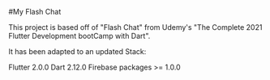#My Flash Chat

This project is based off of "Flash Chat" from Udemy's "The Complete 2021 Flutter Development bootCamp with Dart".

It has been adapted to an updated Stack:

Flutter 2.0.0
Dart 2.12.0
Firebase packages >= 1.0.0